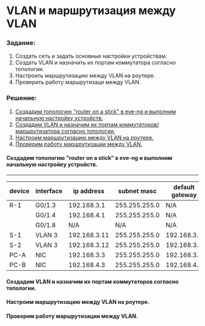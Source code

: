 # VLAN и маршрутизация между VLAN
### Задание: 
 1. Создать сеть и задать основные настройки устройствам.
 2. Создать VLAN и назначить их портам коммутатора согласно топологии.
 3. Настроить маршрутизацию между VLAN на роутере.
 4. Проверить работу маршрутизаци между VLAN.
### Решение:
 1. [Создадим топологию "router on a stick" в eve-ng и выполним начальную настройку устройств.](#title1)
 2. [Создадим VLAN и назначим их портам коммутаторов/маршрутизатора согласно топологии.](#title2)
 3. [Настроим маршрутизацию между VLAN на роутере.](#title3)
 4. [Проверим работу маршрутизации между VLAN.](#title4)
#### <a id="title1">Создадим топологию "router on a stick" в eve-ng и выполним начальную настройку устройств.</a>
----------------------------------------------------------------------------------   
| device | interface | ip address | subnet masc | default gateway | 
| ----   | --------  | --------   | --------    | -------------   |
 | R-1  | G0/1.3     |  192.168.3.1 | 255.255.255.0| N/A |
 |       | G0/1.4 | 192.168.4.1 | 255.255.255.0 | N/A |
  |       | G0/1.8|   N/A |  N/A|  N/A|  N/A|
  |S-1| VLAN 3| 192.168.3.11 | 255.255.255.0 | 192.168.3.1 |
  |S-2 | VLAN 3| 192.168.3.12 | 255.255.255.0 | 192.168.3.1 |
  |PC-A | NIC | 192.168.3.3 | 255.255.255.0 | 192.168.3.1 | 
  |PC-B | NIC |192.168.4.3 | 255.255.255.0 | 192.168.4.1 |
#### <a id="title2">Создадим VLAN и назначим их портам коммутаторов согласно топологии.</a>
#### <a id="title3">Настроим маршрутизацию между VLAN на роутере.</a>
#### <a id="title4">Проверим работу маршрутизации между VLAN.</a>
